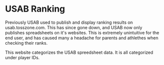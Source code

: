 # USAB Ranking

Previously USAB used to publish and display ranking results on usab.tosszone.com. This has since gone down, and USAB now only publishes spreadsheets on it's websites. This is extremely unintuitive for the end user, and has caused many a headache for parents and athlethes when checking their ranks.

This website categorizes the USAB spreedsheet data. It is all categorized under player IDs.